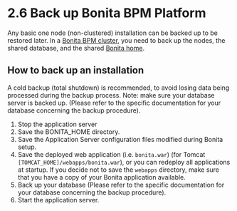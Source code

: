 # 2.6 Back up Bonita BPM Platform

Any basic one node (non-clustered) installation can be backed up to be restored later. 
In a [Bonita BPM cluster](/overview-of-bonita-bpm-in-a-cluster.md), you need to back up the nodes, the shared database, and the shared [Bonita home](/bonita-home.md).

## How to back up an installation

A cold backup (total shutdown) is recommended, to avoid losing data being processed during the backup process. Note: make sure your database server is backed up. 
(Please refer to the specific documentation for your database concerning the backup procedure).

1. Stop the application server
2. Save the BONITA\_HOME directory. 
3. Save the Application Server configuration files modified during Bonita setup.
4. Save the deployed web application (i.e. `bonita.war`) (for Tomcat `[TOMCAT_HOME]/webapps/bonita.war`), or you can redeploy all applications at startup. 
If you decide not to save the `webapps` directory, make sure that you have a copy of your Bonita application available.
5. Back up your database (Please refer to the specific documentation for your database concerning the backup procedure).
6. Start the application server.